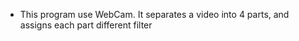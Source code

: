 * This program use WebCam. It separates a video into 4 parts, and assigns each part different filter